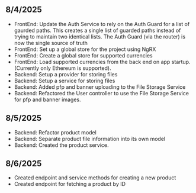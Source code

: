## 8/4/2025

* FrontEnd: Update the Auth Service to rely on the Auth Guard for a list of gaurded paths. This creates a single list of guarded paths instead of trying to maintain two identical lists. The Auth Guard (via the router) is now the single source of truth
* FrontEnd: Set up a global store for the project using NgRX
* FrontEnd: Create a global store for supported currencies
* FrontEnd: Load supported currencies from the back end on app startup. (Currently only Ethereum is supported). 
* Backend: Setup a provider for storing files
* Backend: Setup a service for storing files
* Backend: Added pfp and banner uploading to the File Storage Service
* Backend: Refactored the User controller to use the File Storage Service for pfp and banner images.

## 8/5/2025

* Backend: Refactor product model
* Backend: Separate product file information into its own model
* Backend: Created the product service.

## 8/6/2025

* Created endpoint and service methods for creating a new product
* Created endpoint for fetching a product by ID